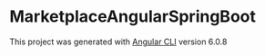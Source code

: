 # MarketplaceAngularSpringBoot

This project was generated with [Angular CLI](https://github.com/angular/angular-cli) version 6.0.8

